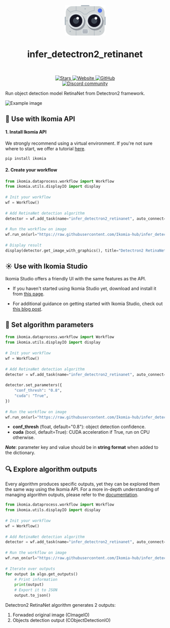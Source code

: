<div align="center">
  <img src="images/icon.png" alt="Algorithm icon">
  <h1 align="center">infer_detectron2_retinanet</h1>
</div>
<br />
<p align="center">
    <a href="https://github.com/Ikomia-hub/infer_detectron2_retinanet">
        <img alt="Stars" src="https://img.shields.io/github/stars/Ikomia-hub/infer_detectron2_retinanet">
    </a>
    <a href="https://app.ikomia.ai/hub/">
        <img alt="Website" src="https://img.shields.io/website/http/app.ikomia.ai/en.svg?down_color=red&down_message=offline&up_message=online">
    </a>
    <a href="https://github.com/Ikomia-hub/infer_detectron2_retinanet/blob/main/LICENSE">
        <img alt="GitHub" src="https://img.shields.io/github/license/Ikomia-hub/infer_detectron2_retinanet.svg?color=blue">
    </a>    
    <br>
    <a href="https://discord.com/invite/82Tnw9UGGc">
        <img alt="Discord community" src="https://img.shields.io/badge/Discord-white?style=social&logo=discord">
    </a> 
</p>

Run object detection model RetinaNet from Detectron2 framework.

![Example image](https://raw.githubusercontent.com/Ikomia-hub/infer_detectron2_retinanet/feat/new_readme/image/example-result.jpg)

## :rocket: Use with Ikomia API

#### 1. Install Ikomia API

We strongly recommend using a virtual environment. If you're not sure where to start, we offer a tutorial [here](https://www.ikomia.ai/blog/a-step-by-step-guide-to-creating-virtual-environments-in-python).

```sh
pip install ikomia
```

#### 2. Create your workflow

```python
from ikomia.dataprocess.workflow import Workflow
from ikomia.utils.displayIO import display

# Init your workflow
wf = Workflow()

# Add RetinaNet detection algorithm
detector = wf.add_task(name="infer_detectron2_retinanet", auto_connect=True)

# Run the workflow on image
wf.run_on(url="https://raw.githubusercontent.com/Ikomia-hub/infer_detectron2_retinanet/main/images/example.jpg")

# Display result
display(detector.get_image_with_graphics(), title="Detectron2 RetinaNet")
```

## :sunny: Use with Ikomia Studio

Ikomia Studio offers a friendly UI with the same features as the API.

- If you haven't started using Ikomia Studio yet, download and install it from [this page](https://www.ikomia.ai/studio).

- For additional guidance on getting started with Ikomia Studio, check out [this blog post](https://www.ikomia.ai/blog/how-to-get-started-with-ikomia-studio).

## :pencil: Set algorithm parameters

```python
from ikomia.dataprocess.workflow import Workflow
from ikomia.utils.displayIO import display

# Init your workflow
wf = Workflow()

# Add RetinaNet detection algorithm
detector = wf.add_task(name="infer_detectron2_retinanet", auto_connect=True)

detector.set_parameters({
    "conf_thresh": "0.8",
    "cuda": "True",
})

# Run the workflow on image
wf.run_on(url="https://raw.githubusercontent.com/Ikomia-hub/infer_detectron2_retinanet/main/images/example.jpg")
```

- **conf_thresh** (float, default="0.8"): object detection confidence.
- **cuda** (bool, default=True): CUDA acceleration if True, run on CPU otherwise.

***Note***: parameter key and value should be in **string format** when added to the dictionary.

## :mag: Explore algorithm outputs

Every algorithm produces specific outputs, yet they can be explored them the same way using the Ikomia API. For a more in-depth understanding of managing algorithm outputs, please refer to the [documentation](https://ikomia-dev.github.io/python-api-documentation/advanced_guide/IO_management.html).

```python
from ikomia.dataprocess.workflow import Workflow
from ikomia.utils.displayIO import display

# Init your workflow
wf = Workflow()

# Add RetinaNet detection algorithm
detector = wf.add_task(name="infer_detectron2_retinanet", auto_connect=True)

# Run the workflow on image
wf.run_on(url="https://raw.githubusercontent.com/Ikomia-hub/infer_detectron2_retinanet/main/images/example.jpg")

# Iterate over outputs
for output in algo.get_outputs()
    # Print information
    print(output)
    # Export it to JSON
    output.to_json()
```

Detectron2 RetinaNet algorithm generates 2 outputs:

1. Forwaded original image (CImageIO)
2. Objects detection output (CObjectDetectionIO)
